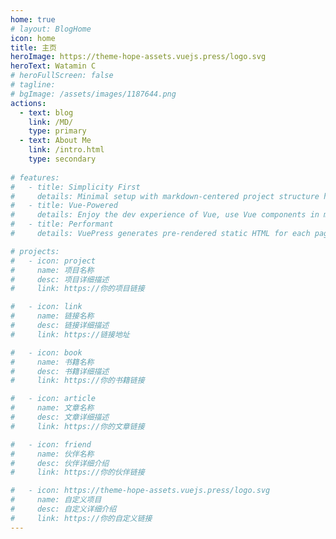 ```yaml
---
home: true
# layout: BlogHome
icon: home
title: 主页
heroImage: https://theme-hope-assets.vuejs.press/logo.svg
heroText: Watamin C
# heroFullScreen: false
# tagline: 
# bgImage: /assets/images/1187644.png
actions:
  - text: blog
    link: /MD/
    type: primary
  - text: About Me
    link: /intro.html
    type: secondary
    
# features:
#   - title: Simplicity First
#     details: Minimal setup with markdown-centered project structure helps you focus on writing.
#   - title: Vue-Powered
#     details: Enjoy the dev experience of Vue, use Vue components in markdown, and develop custom themes with Vue.
#   - title: Performant
#     details: VuePress generates pre-rendered static HTML for each page, and runs as an SPA once a page is loaded.

# projects:
#   - icon: project
#     name: 项目名称
#     desc: 项目详细描述
#     link: https://你的项目链接

#   - icon: link
#     name: 链接名称
#     desc: 链接详细描述
#     link: https://链接地址

#   - icon: book
#     name: 书籍名称
#     desc: 书籍详细描述
#     link: https://你的书籍链接

#   - icon: article
#     name: 文章名称
#     desc: 文章详细描述
#     link: https://你的文章链接

#   - icon: friend
#     name: 伙伴名称
#     desc: 伙伴详细介绍
#     link: https://你的伙伴链接

#   - icon: https://theme-hope-assets.vuejs.press/logo.svg
#     name: 自定义项目
#     desc: 自定义详细介绍
#     link: https://你的自定义链接
---
```


<style>
.vp-hero-info{
  flex-direction: column;
}
</style>


<!-- ::: center

<footer class="footer">Copyright © 2024-{{ new Date().getFullYear() }} Watamin C
</footer>

::: -->
